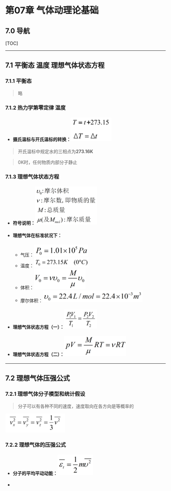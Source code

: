 # 第07章 气体动理论基础

## 7.0 导航

[TOC]

------

## 7.1 平衡态 温度 理想气体状态方程

### 7.1.1 平衡态

> 略

### 7.1.2 热力学第零定律 温度

- #### 摄氏温标与开氏温标的转换：<img src="./assets/image-20240414191052487.png" alt="image-20240414191052487" style="zoom:50%;" />

> 开氏温标中规定水的三相点为**273.16K**

> 0K时，任何物质内部分子静止

### 7.1.3 理想气体状态方程

- #### 符号说明：<img src="./assets/image-20240414193954940.png" alt="image-20240414193954940" style="zoom: 40%;" />

- #### 理想气体在标准状况下：	

  - 气压：<img src="./assets/image-20240414191858740.png" alt="image-20240414191858740" style="zoom:50%;" />
  - 温度：<img src="./assets/image-20240414192011454.png" alt="image-20240414192011454" style="zoom:50%;" />
  - 体积：<img src="./assets/image-20240414192435629.png" alt="image-20240414192435629" style="zoom:50%;" />
  - 摩尔体积：<img src="./assets/image-20240414194134382.png" alt="image-20240414194134382" style="zoom:50%;" />

- #### 理想气体状态方程（一）：<img src="./assets/image-20240414192952008.png" alt="image-20240414192952008" style="zoom:50%;" />

- #### 理想气体状态方程（二）：<img src="./assets/image-20240414193302307.png" alt="image-20240414193302307" style="zoom:50%;" />

------

## 7.2 理想气体压强公式

### 7.2.1 理想气体分子模型和统计假设

> 分子可以有各种不同的速度，速度取向在各方向是等概率的

<img src="./assets/image-20240414184603903.png" alt="image-20240414184603903" style="zoom: 50%;" />

### 7.2.2 理想气体的压强公式

- #### 分子的平均平动动能：<img src="./assets/image-20240414190310216.png" alt="image-20240414190310216" style="zoom:50%;" />

- 

